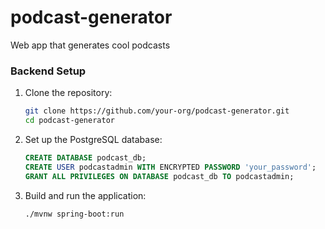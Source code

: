 # podcast-generator
Web app that generates cool podcasts

### Backend Setup
1. Clone the repository:
   ```bash
   git clone https://github.com/your-org/podcast-generator.git
   cd podcast-generator
   ```

2. Set up the PostgreSQL database:
   ```sql
   CREATE DATABASE podcast_db;
   CREATE USER podcastadmin WITH ENCRYPTED PASSWORD 'your_password';
   GRANT ALL PRIVILEGES ON DATABASE podcast_db TO podcastadmin;
   ```

3. Build and run the application:
   ```bash
   ./mvnw spring-boot:run
   ```
